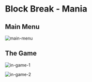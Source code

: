 # Block Break - Mania

## Main Menu
![main-menu](https://user-images.githubusercontent.com/73944749/172872612-19a931db-ebd6-4291-8b51-a9494cc262b7.gif)

## The Game
![in-game-1](https://user-images.githubusercontent.com/73944749/172872949-bf745112-8b61-446c-ad4c-9f43b8f5226a.gif)

![in-game-2](https://user-images.githubusercontent.com/73944749/172873188-08f4b63f-9dfd-4cfb-819f-f70cd3e0e992.gif)
